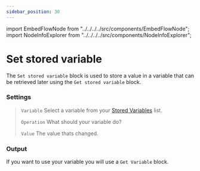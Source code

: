 ```yaml
---
sidebar_position: 30
---
```


import EmbedFlowNode from "../../../../src/components/EmbedFlowNode";
import NodeInfoExplorer from "../../../../src/components/NodeInfoExplorer";

# Set stored variable

<EmbedFlowNode type="action_variable_set" />

The `Set stored variable` block is used to store a value in a variable that can be retrieved later using the `Get stored variable` block.

### Settings

> `Variable` Select a variable from your [Stored Variables](https://docs.kite.onl/reference/variable) list.
> 
> `Operation` What should your variable do?
>
> `Value` The value thats changed.

### Output
If you want to use your variable you will use a `Get Variable` block.

<NodeInfoExplorer type="action_variable_set" />
